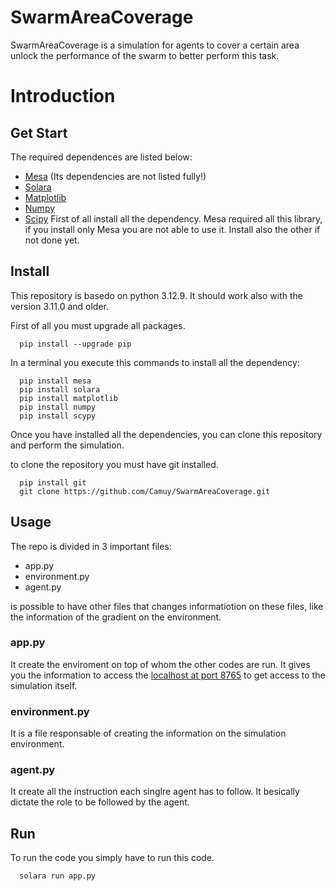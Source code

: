 # SwarmAreaCoverage
SwarmAreaCoverage is a simulation for agents to cover a certain area unlock the performance of the swarm to better perform this task.

# Introduction
## Get Start
The required dependences are listed below:
- [Mesa](https://mesa.readthedocs.io/latest/index.html) (Its dependencies are not listed fully!)
- [Solara](https://solara.dev)
- [Matplotlib](https://matplotlib.org)
- [Numpy](https://numpy.org)
- [Scipy](https://scipy.org)
First of all install all the dependency.
Mesa required all this library, if you install only Mesa you are not able to use it. Install also the other if not done yet.

## Install
This repository is basedo on python 3.12.9. It should work also with the version 3.11.0 and older.

First of all you must upgrade all packages.
<pre><code class="language-bash">  pip install --upgrade pip
</code></pre>
  
In a terminal you execute this commands to install all the dependency:
<pre><code class="language-bash">  pip install mesa
  pip install solara
  pip install matplotlib
  pip install numpy
  pip install scypy
</code></pre>

Once you have installed all the dependencies, you can clone this repository and perform the simulation.

to clone the repository you must have git installed.

<pre><code class="language-bash">  pip install git
  git clone https://github.com/Camuy/SwarmAreaCoverage.git
</code></pre>

## Usage
The repo is divided in 3 important files:
- app.py
- environment.py
- agent.py

is possible to have other files that changes informatiotion on these files, like the information of the gradient on the environment.

### app.py
It create the enviroment on top of whom the other codes are run. It gives you the information to access the [localhost at port 8765](http://localhost:8765) to get access to the simulation itself.

### environment.py
It is a file responsable of creating the information on the simulation environment.

### agent.py
It create all the instruction each singlre agent has to follow. It besically dictate the role to be followed by the agent.

## Run
To run the code you simply have to run this code.
<pre><code class="language-bash">  solara run app.py</code></pre>
